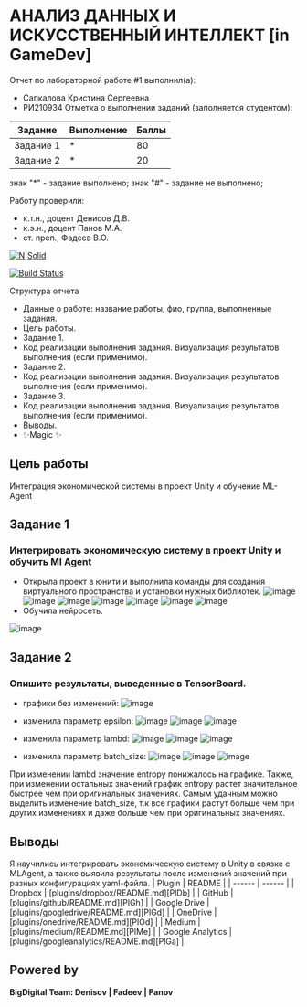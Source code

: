 # АНАЛИЗ ДАННЫХ И ИСКУССТВЕННЫЙ ИНТЕЛЛЕКТ [in GameDev]
Отчет по лабораторной работе #1 выполнил(а):
- Сапкалова Кристина Сергеевна
- РИ210934
Отметка о выполнении заданий (заполняется студентом):

| Задание | Выполнение | Баллы |
| ------ | ------ | ------ |
| Задание 1 | * | 80 |
| Задание 2 | * | 20 |

знак "*" - задание выполнено; знак "#" - задание не выполнено;

Работу проверили:
- к.т.н., доцент Денисов Д.В.
- к.э.н., доцент Панов М.А.
- ст. преп., Фадеев В.О.

[![N|Solid](https://cldup.com/dTxpPi9lDf.thumb.png)](https://nodesource.com/products/nsolid)

[![Build Status](https://travis-ci.org/joemccann/dillinger.svg?branch=master)](https://travis-ci.org/joemccann/dillinger)

Структура отчета

- Данные о работе: название работы, фио, группа, выполненные задания.
- Цель работы.
- Задание 1.
- Код реализации выполнения задания. Визуализация результатов выполнения (если применимо).
- Задание 2.
- Код реализации выполнения задания. Визуализация результатов выполнения (если применимо).
- Задание 3.
- Код реализации выполнения задания. Визуализация результатов выполнения (если применимо).
- Выводы.
- ✨Magic ✨

## Цель работы
Интеграция экономической системы в проект Unity и обучение ML-Agent

## Задание 1
### Интегрировать экономическую систему в проект Unity и обучить Ml Agent
- Открыла проект в юнити и выполнила команды для создания виртуального пространства и установки нужных библиотек.
![image](https://user-images.githubusercontent.com/104152574/204527452-18031d61-15df-4ae1-8075-dc93c0453013.png)
![image](https://user-images.githubusercontent.com/104152574/204527539-fd081dfb-659e-4a6d-bd45-92c8c699f36a.png)
![image](https://user-images.githubusercontent.com/104152574/204529143-8ac719df-5350-414e-a525-3fcc17d981fd.png)
![image](https://user-images.githubusercontent.com/104152574/204529190-ae286827-ffa1-4fd6-a921-1619275afb79.png)
![image](https://user-images.githubusercontent.com/104152574/204529229-750b9930-df44-4e8f-a845-4fdd181a5abb.png)
![image](https://user-images.githubusercontent.com/104152574/204531500-fc038635-2317-4b37-9c2f-83ec18000156.png)
![image](https://user-images.githubusercontent.com/104152574/204560429-4e69ec9d-fec1-4e2c-ba6f-192c7847e109.png)
- Обучила нейросеть.

![image](https://user-images.githubusercontent.com/104152574/204561942-6397f0e5-ac81-4e67-ae56-1fac8f085aa6.png)

## Задание 2
### Опишите результаты, выведенные в TensorBoard.
- графики без изменений:
![image](https://user-images.githubusercontent.com/104152574/204566095-2ddc74fb-0910-4846-88bb-8559ef64e0b5.png)
- изменила параметр epsilon:
![image](https://user-images.githubusercontent.com/104152574/204568925-9d96d055-6922-4db1-b863-818838b087a5.png)
![image](https://user-images.githubusercontent.com/104152574/204572483-79bee798-91cc-4901-ac92-c3e3a9ba8253.png)
![image](https://user-images.githubusercontent.com/104152574/204575596-02f5146d-0f04-48e7-a09d-a06a3463b4ab.png)

- изменила параметр lambd:
![image](https://user-images.githubusercontent.com/104152574/204569271-c27ae3b3-8d4f-4dbd-8dc9-39639dae5c90.png)
![image](https://user-images.githubusercontent.com/104152574/204572369-ec82d89c-d01e-473a-b414-d7d49023888b.png)
![image](https://user-images.githubusercontent.com/104152574/204574537-0d9dfa4d-ce8b-4fd1-ad9f-804251078272.png)

- изменила параметр batch_size:
![image](https://user-images.githubusercontent.com/104152574/204569433-a2452669-6f7b-44a0-8b8d-de11119c68cc.png)
![image](https://user-images.githubusercontent.com/104152574/204572909-da959750-d330-4afd-8f8f-f1e004c9a37b.png)
![image](https://user-images.githubusercontent.com/104152574/204576061-f31b44b4-52b2-4fde-bdb2-fc5b9f7ba8c7.png)

При изменении lambd значение entropy понижалось на графике. Также, при изменении остальных значений график entropy растет значительное быстрее чем при оригинальных значениях. Самым удачным можно выделить изменение batch_size, т.к все графики растут больше чем при других изменениях и даже больше чем при оригинальных значениях.

## Выводы
Я научились интегрировать экономическую систему в Unity в связке с MLAgent, а также выявила результаты после изменений значений при разных конфигурациях yaml-файла.
| Plugin | README |
| ------ | ------ |
| Dropbox | [plugins/dropbox/README.md][PlDb] |
| GitHub | [plugins/github/README.md][PlGh] |
| Google Drive | [plugins/googledrive/README.md][PlGd] |
| OneDrive | [plugins/onedrive/README.md][PlOd] |
| Medium | [plugins/medium/README.md][PlMe] |
| Google Analytics | [plugins/googleanalytics/README.md][PlGa] |

## Powered by

**BigDigital Team: Denisov | Fadeev | Panov**
